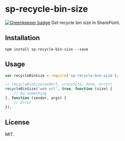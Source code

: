 # sp-recycle-bin-size

[![Greenkeeper badge](https://badges.greenkeeper.io/Frederick-S/sp-recycle-bin-size.svg)](https://greenkeeper.io/)
Get recycle bin size in SharePoint.

## Installation
```
npm install sp-recycle-bin-size --save
```

## Usage
```js
var recycleBinSize = require('sp-recycle-bin-size');

// recycleBinSize(webUrl, crossSite, done, error)
recycleBinSize('web url', true, function (size) {
    // Do something
}, function (sender, args) {
    // Error
});
```

## License
MIT.
